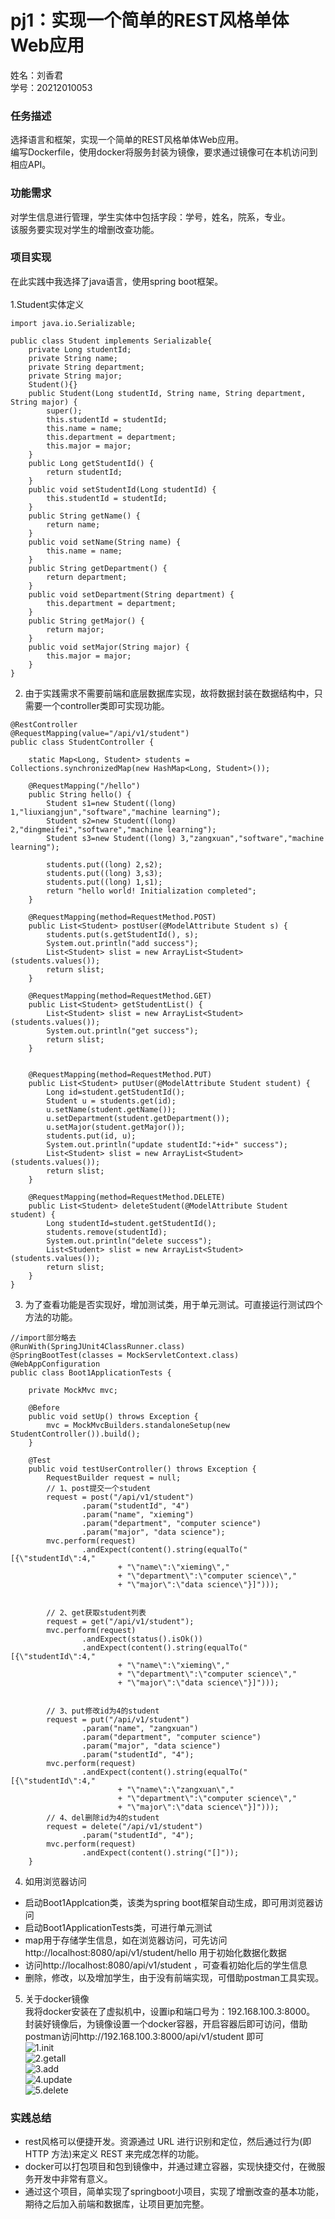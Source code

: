 # pj1：实现一个简单的REST风格单体Web应用
姓名：刘香君<br>
学号：20212010053

### 任务描述
选择语言和框架，实现一个简单的REST风格单体Web应用。<br>
编写Dockerfile，使用docker将服务封装为镜像，要求通过镜像可在本机访问到相应API。

### 功能需求
对学生信息进行管理，学生实体中包括字段：学号，姓名，院系，专业。<br>
该服务要实现对学生的增删改查功能。
### 项目实现
在此实践中我选择了java语言，使用spring boot框架。<br><br>
1.Student实体定义<br>
```
import java.io.Serializable;

public class Student implements Serializable{
	private Long studentId;
	private String name;
	private String department;
	private String major;
	Student(){}
	public Student(Long studentId, String name, String department, String major) {
		super();
		this.studentId = studentId;
		this.name = name;
		this.department = department;
		this.major = major;
	}
	public Long getStudentId() {
		return studentId;
	}
	public void setStudentId(Long studentId) {
		this.studentId = studentId;
	}
	public String getName() {
		return name;
	}
	public void setName(String name) {
		this.name = name;
	}
	public String getDepartment() {
		return department;
	}
	public void setDepartment(String department) {
		this.department = department;
	}
	public String getMajor() {
		return major;
	}
	public void setMajor(String major) {
		this.major = major;
	}
}
```

2. 由于实践需求不需要前端和底层数据库实现，故将数据封装在数据结构中，只需要一个controller类即可实现功能。<br>

```
@RestController
@RequestMapping(value="/api/v1/student")
public class StudentController { 

    static Map<Long, Student> students = Collections.synchronizedMap(new HashMap<Long, Student>());

    @RequestMapping("/hello")
    public String hello() {
        Student s1=new Student((long) 1,"liuxiangjun","software","machine learning");
        Student s2=new Student((long) 2,"dingmeifei","software","machine learning");
        Student s3=new Student((long) 3,"zangxuan","software","machine learning");

        students.put((long) 2,s2);
        students.put((long) 3,s3);
        students.put((long) 1,s1);
        return "hello world! Initialization completed";
    }

    @RequestMapping(method=RequestMethod.POST)
    public List<Student> postUser(@ModelAttribute Student s) {
    	students.put(s.getStudentId(), s);
        System.out.println("add success");
        List<Student> slist = new ArrayList<Student>(students.values());
        return slist;
    }

    @RequestMapping(method=RequestMethod.GET)
    public List<Student> getStudentList() {
        List<Student> slist = new ArrayList<Student>(students.values());
        System.out.println("get success");
        return slist;
    }


    @RequestMapping(method=RequestMethod.PUT)
    public List<Student> putUser(@ModelAttribute Student student) {
        Long id=student.getStudentId();
        Student u = students.get(id);
        u.setName(student.getName());
        u.setDepartment(student.getDepartment());
        u.setMajor(student.getMajor());
        students.put(id, u);
        System.out.println("update studentId:"+id+" success");
        List<Student> slist = new ArrayList<Student>(students.values());
        return slist;
    }

    @RequestMapping(method=RequestMethod.DELETE)
    public List<Student> deleteStudent(@ModelAttribute Student student) {
        Long studentId=student.getStudentId();
        students.remove(studentId);
        System.out.println("delete success");
        List<Student> slist = new ArrayList<Student>(students.values());
        return slist;
    }
}
```
3. 为了查看功能是否实现好，增加测试类，用于单元测试。可直接运行测试四个方法的功能。

```
//import部分略去
@RunWith(SpringJUnit4ClassRunner.class)
@SpringBootTest(classes = MockServletContext.class)
@WebAppConfiguration
public class Boot1ApplicationTests {

	private MockMvc mvc;

	@Before
	public void setUp() throws Exception {
		mvc = MockMvcBuilders.standaloneSetup(new StudentController()).build();
	}

	@Test
	public void testUserController() throws Exception {
		RequestBuilder request = null;
		// 1、post提交一个student
		request = post("/api/v1/student")
				.param("studentId", "4")
				.param("name", "xieming")
				.param("department", "computer science")
				.param("major", "data science");
		mvc.perform(request)
				.andExpect(content().string(equalTo("[{\"studentId\":4,"
						+ "\"name\":\"xieming\","
						+ "\"department\":\"computer science\","
						+ "\"major\":\"data science\"}]")));


		// 2、get获取student列表
		request = get("/api/v1/student");
		mvc.perform(request)
				.andExpect(status().isOk())
				.andExpect(content().string(equalTo("[{\"studentId\":4,"
						+ "\"name\":\"xieming\","
						+ "\"department\":\"computer science\","
						+ "\"major\":\"data science\"}]")));


		// 3、put修改id为4的student
		request = put("/api/v1/student")
				.param("name", "zangxuan")
				.param("department", "computer science")
				.param("major", "data science")
				.param("studentId", "4");
		mvc.perform(request)
				.andExpect(content().string(equalTo("[{\"studentId\":4,"
						+ "\"name\":\"zangxuan\","
						+ "\"department\":\"computer science\","
						+ "\"major\":\"data science\"}]")));
		// 4、del删除id为4的student
		request = delete("/api/v1/student")
				.param("studentId", "4");
		mvc.perform(request)
				.andExpect(content().string("[]"));
	}
```

4. 如用浏览器访问
* 启动Boot1Applcation类，该类为spring boot框架自动生成，即可用浏览器访问
* 启动Boot1ApplicationTests类，可进行单元测试
* map用于存储学生信息，如在浏览器访问，可先访问http://localhost:8080/api/v1/student/hello 用于初始化数据化数据
* 访问http://localhost:8080/api/v1/student ，可查看初始化后的学生信息
* 删除，修改，以及增加学生，由于没有前端实现，可借助postman工具实现。

5. 关于docker镜像<br>
我将docker安装在了虚拟机中，设置ip和端口号为：192.168.100.3:8000。<br>
封装好镜像后，为镜像设置一个docker容器，开启容器后即可访问，借助postman访问http://192.168.100.3:8000/api/v1/student 即可<br>
![1.init](img/31.png)<br>
![2.getall](img/32.png)<br>
![3.add](img/33.png)<br>
![4.update](img/34.png)<br>
![5.delete](img/35.png)<br>

### 实践总结
* rest风格可以便捷开发。资源通过 URL 进行识别和定位，然后通过行为(即 HTTP 方法)来定义 REST 来完成怎样的功能。
* docker可以打包项目和包到镜像中，并通过建立容器，实现快捷交付，在微服务开发中非常有意义。
* 通过这个项目，简单实现了springboot小项目，实现了增删改查的基本功能，期待之后加入前端和数据库，让项目更加完整。
